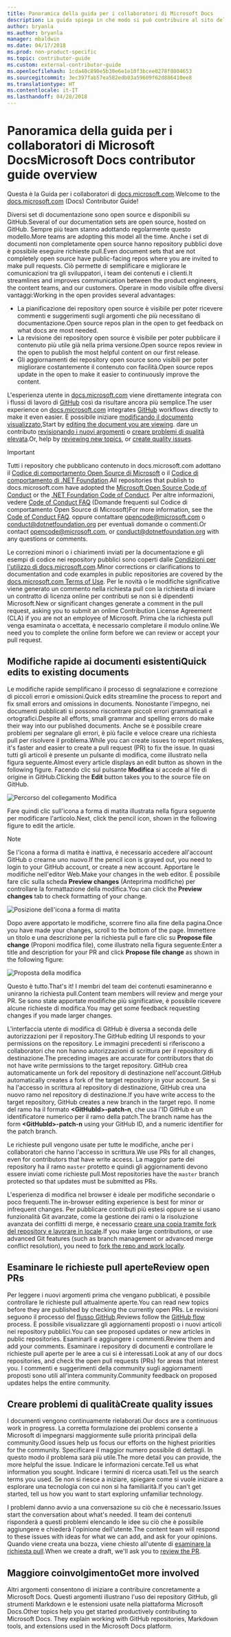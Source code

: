 ```yaml
---
title: Panoramica della guida per i collaboratori di Microsoft Docs
description: La guida spiega in che modo si può contribuire al sito della documentazione Microsoft docs.microsoft.com.
author: bryanla
ms.author: bryanla
manager: mbaldwin
ms.date: 04/17/2018
ms.prod: non-product-specific
ms.topic: contributor-guide
ms.custom: external-contributor-guide
ms.openlocfilehash: 1cda40c890e5b30e6e1e10f3bcee0278f8004653
ms.sourcegitcommit: 3ec397fab57ea582edb03a59609f62d886410ee8
ms.translationtype: HT
ms.contentlocale: it-IT
ms.lasthandoff: 04/28/2018
---
```

# <a name="microsoft-docs-contributor-guide-overview"></a><span data-ttu-id="7d393-103">Panoramica della guida per i collaboratori di Microsoft Docs</span><span class="sxs-lookup"><span data-stu-id="7d393-103">Microsoft Docs contributor guide overview</span></span>

<span data-ttu-id="7d393-104">Questa è la Guida per i collaboratori di [docs.microsoft.com](https://docs.microsoft.com).</span><span class="sxs-lookup"><span data-stu-id="7d393-104">Welcome to the [docs.microsoft.com](https://docs.microsoft.com) (Docs) Contributor Guide!</span></span>

<span data-ttu-id="7d393-105">Diversi set di documentazione sono open source e disponibili su GitHub.</span><span class="sxs-lookup"><span data-stu-id="7d393-105">Several of our documentation sets are open source, hosted on GitHub.</span></span> <span data-ttu-id="7d393-106">Sempre più team stanno adottando regolarmente questo modello.</span><span class="sxs-lookup"><span data-stu-id="7d393-106">More teams are adopting this model all the time.</span></span> <span data-ttu-id="7d393-107">Anche i set di documenti non completamente open source hanno repository pubblici dove è possibile eseguire richieste pull.</span><span class="sxs-lookup"><span data-stu-id="7d393-107">Even document sets that are not completely open source have public-facing repos where you are invited to make pull requests.</span></span> <span data-ttu-id="7d393-108">Ciò permette di semplificare e migliorare le comunicazioni tra gli sviluppatori, i team dei contenuti e i clienti.</span><span class="sxs-lookup"><span data-stu-id="7d393-108">It streamlines and improves communication between the product engineers, the content teams, and our customers.</span></span> <span data-ttu-id="7d393-109">Operare in modo visibile offre diversi vantaggi:</span><span class="sxs-lookup"><span data-stu-id="7d393-109">Working in the open provides several advantages:</span></span>

- <span data-ttu-id="7d393-110">La pianificazione dei repository open source è visibile per poter ricevere commenti e suggerimenti sugli argomenti che più necessitano di documentazione.</span><span class="sxs-lookup"><span data-stu-id="7d393-110">Open source repos plan in the open to get feedback on what docs are most needed.</span></span>
- <span data-ttu-id="7d393-111">La revisione dei repository open source è visibile per poter pubblicare il contenuto più utile già nella prima versione.</span><span class="sxs-lookup"><span data-stu-id="7d393-111">Open source repos review in the open to publish the most helpful content on our first release.</span></span>
- <span data-ttu-id="7d393-112">Gli aggiornamenti dei repository open source sono visibili per poter migliorare costantemente il contenuto con facilità.</span><span class="sxs-lookup"><span data-stu-id="7d393-112">Open source repos update in the open to make it easier to continuously improve the content.</span></span>

<span data-ttu-id="7d393-113">L'esperienza utente in [docs.microsoft.com](https://docs.microsoft.com) viene direttamente integrata con i flussi di lavoro di [GitHub](https://github.com) così da risultare ancora più semplice.</span><span class="sxs-lookup"><span data-stu-id="7d393-113">The user experience on [docs.microsoft.com](https://docs.microsoft.com) integrates [GitHub](https://github.com) workflows directly to make it even easier.</span></span> <span data-ttu-id="7d393-114">È possibile iniziare [modificando il documento visualizzato](#quick-edits-to-existing-documents),</span><span class="sxs-lookup"><span data-stu-id="7d393-114">Start by [editing the document you are viewing](#quick-edits-to-existing-documents).</span></span> <span data-ttu-id="7d393-115">dare un contributo [revisionando i nuovi argomenti](#review-open-prs) o [creare problemi di qualità elevata](#create-quality-issues).</span><span class="sxs-lookup"><span data-stu-id="7d393-115">Or, help by [reviewing new topics](#review-open-prs), or [create quality issues](#create-quality-issues).</span></span>

> [!IMPORTANT]
> <span data-ttu-id="7d393-116">Tutti i repository che pubblicano contenuto in docs.microsoft.com adottano il [Codice di comportamento Open Source di Microsoft](https://opensource.microsoft.com/codeofconduct/) o il [Codice di comportamento di .NET Foundation](https://dotnetfoundation.org/code-of-conduct).</span><span class="sxs-lookup"><span data-stu-id="7d393-116">All repositories that publish to docs.microsoft.com have adopted the [Microsoft Open Source Code of Conduct](https://opensource.microsoft.com/codeofconduct/) or the [.NET Foundation Code of Conduct](https://dotnetfoundation.org/code-of-conduct).</span></span> <span data-ttu-id="7d393-117">Per altre informazioni, vedere [Code of Conduct FAQ](https://opensource.microsoft.com/codeofconduct/faq/) (Domande frequenti sul Codice di comportamento Open Source di Microsoft)</span><span class="sxs-lookup"><span data-stu-id="7d393-117">For more information, see the [Code of Conduct FAQ](https://opensource.microsoft.com/codeofconduct/faq/).</span></span> <span data-ttu-id="7d393-118">oppure contattare [opencode@microsoft.com](mailto:opencode@microsoft.com) o [conduct@dotnetfoundation.org](mailto:conduct@dotnetfoundation.org) per eventuali domande o commenti.</span><span class="sxs-lookup"><span data-stu-id="7d393-118">Or contact [opencode@microsoft.com](mailto:opencode@microsoft.com), or [conduct@dotnetfoundation.org](mailto:conduct@dotnetfoundation.org) with any questions or comments.</span></span><br>
>
> <span data-ttu-id="7d393-119">Le correzioni minori o i chiarimenti inviati per la documentazione e gli esempi di codice nei repository pubblici sono coperti dalle [Condizioni per l'utilizzo di docs.microsoft.com](https://docs.microsoft.com/legal/termsofuse).</span><span class="sxs-lookup"><span data-stu-id="7d393-119">Minor corrections or clarifications to documentation and code examples in public repositories are covered by the [docs.microsoft.com Terms of Use](https://docs.microsoft.com/legal/termsofuse).</span></span> <span data-ttu-id="7d393-120">Per le novità o le modifiche significative viene generato un commento nella richiesta pull con la richiesta di inviare un contratto di licenza online per contributi se non si è dipendenti Microsoft.</span><span class="sxs-lookup"><span data-stu-id="7d393-120">New or significant changes generate a comment in the pull request, asking you to submit an online Contribution License Agreement (CLA) if you are not an employee of Microsoft.</span></span> <span data-ttu-id="7d393-121">Prima che la richiesta pull venga esaminata o accettata, è necessario completare il modulo online.</span><span class="sxs-lookup"><span data-stu-id="7d393-121">We need you to complete the online form before we can review or accept your pull request.</span></span>

## <a name="quick-edits-to-existing-documents"></a><span data-ttu-id="7d393-122">Modifiche rapide ai documenti esistenti</span><span class="sxs-lookup"><span data-stu-id="7d393-122">Quick edits to existing documents</span></span>

<span data-ttu-id="7d393-123">Le modifiche rapide semplificano il processo di segnalazione e correzione di piccoli errori e omissioni.</span><span class="sxs-lookup"><span data-stu-id="7d393-123">Quick edits streamline the process to report and fix small errors and omissions in documents.</span></span> <span data-ttu-id="7d393-124">Nonostante l'impegno, nei documenti pubblicati si possono riscontrare piccoli errori grammaticali e ortografici.</span><span class="sxs-lookup"><span data-stu-id="7d393-124">Despite all efforts, small grammar and spelling errors do make their way into our published documents.</span></span> <span data-ttu-id="7d393-125">Anche se è possibile creare problemi per segnalare gli errori, è più facile e veloce creare una richiesta pull per risolvere il problema.</span><span class="sxs-lookup"><span data-stu-id="7d393-125">While you can create issues to report mistakes, it's faster and easier to create a pull request (PR) to fix the issue.</span></span> <span data-ttu-id="7d393-126">In quasi tutti gli articoli è presente un pulsante di modifica, come illustrato nella figura seguente.</span><span class="sxs-lookup"><span data-stu-id="7d393-126">Almost every article displays an edit button as shown in the following figure.</span></span> <span data-ttu-id="7d393-127">Facendo clic sul pulsante **Modifica** si accede al file di origine in GitHub.</span><span class="sxs-lookup"><span data-stu-id="7d393-127">Clicking the **Edit** button takes you to the source file on GitHub.</span></span>

![Percorso del collegamento Modifica](./media/index/edit-article.png)

<span data-ttu-id="7d393-129">Fare quindi clic sull'icona a forma di matita illustrata nella figura seguente per modificare l'articolo.</span><span class="sxs-lookup"><span data-stu-id="7d393-129">Next, click the pencil icon, shown in the following figure to edit the article.</span></span>

> [!NOTE]
> <span data-ttu-id="7d393-130">Se l'icona a forma di matita è inattiva, è necessario accedere all'account GitHub o crearne uno nuovo.</span><span class="sxs-lookup"><span data-stu-id="7d393-130">If the pencil icon is grayed out, you need to login to your GitHub account, or create a new account.</span></span> <span data-ttu-id="7d393-131">Apportare le modifiche nell'editor Web.</span><span class="sxs-lookup"><span data-stu-id="7d393-131">Make your changes in the web editor.</span></span> <span data-ttu-id="7d393-132">È possibile fare clic sulla scheda **Preview changes** (Anteprima modifiche) per controllare la formattazione della modifica.</span><span class="sxs-lookup"><span data-stu-id="7d393-132">You can click the **Preview changes** tab to check formatting of your change.</span></span>

![Posizione dell'icona a forma di matita](./media/index/editicon.png)

<span data-ttu-id="7d393-134">Dopo avere apportato le modifiche, scorrere fino alla fine della pagina.</span><span class="sxs-lookup"><span data-stu-id="7d393-134">Once you have made your changes, scroll to the bottom of the page.</span></span> <span data-ttu-id="7d393-135">Immettere un titolo e una descrizione per la richiesta pull e fare clic su **Propose file change** (Proponi modifica file), come illustrato nella figura seguente:</span><span class="sxs-lookup"><span data-stu-id="7d393-135">Enter a title and description for your PR and click **Propose file change** as shown in the following figure:</span></span>

![Proposta della modifica](./media/index/submit-pull-request.png)

<span data-ttu-id="7d393-137">Questo è tutto.</span><span class="sxs-lookup"><span data-stu-id="7d393-137">That's it!</span></span> <span data-ttu-id="7d393-138">I membri del team dei contenuti esamineranno e uniranno la richiesta pull.</span><span class="sxs-lookup"><span data-stu-id="7d393-138">Content team members will review and merge your PR.</span></span> <span data-ttu-id="7d393-139">Se sono state apportate modifiche più significative, è possibile ricevere alcune richieste di modifica.</span><span class="sxs-lookup"><span data-stu-id="7d393-139">You may get some feedback requesting changes if you made larger changes.</span></span>

<span data-ttu-id="7d393-140">L'interfaccia utente di modifica di GitHub è diversa a seconda delle autorizzazioni per il repository.</span><span class="sxs-lookup"><span data-stu-id="7d393-140">The GitHub editing UI responds to your permissions on the repository.</span></span> <span data-ttu-id="7d393-141">Le immagini precedenti si riferiscono a collaboratori che non hanno autorizzazioni di scrittura per il repository di destinazione.</span><span class="sxs-lookup"><span data-stu-id="7d393-141">The preceding images are accurate for contributors that do not have write permissions to the target repository.</span></span> <span data-ttu-id="7d393-142">GitHub crea automaticamente un fork del repository di destinazione nell'account.</span><span class="sxs-lookup"><span data-stu-id="7d393-142">GitHub automatically creates a fork of the target repository in your account.</span></span> <span data-ttu-id="7d393-143">Se si ha l'accesso in scrittura al repository di destinazione, GitHub crea una nuovo ramo nel repository di destinazione.</span><span class="sxs-lookup"><span data-stu-id="7d393-143">If you have write access to the target repository, GitHub creates a new branch in the target repo.</span></span> <span data-ttu-id="7d393-144">Il nome del ramo ha il formato **\<GitHubId\>-patch-n**, che usa l'ID GitHub e un identificatore numerico per il ramo della patch.</span><span class="sxs-lookup"><span data-stu-id="7d393-144">The branch name has the form **\<GitHubId\>-patch-n** using your GitHub ID, and a numeric identifier for the patch branch.</span></span>

<span data-ttu-id="7d393-145">Le richieste pull vengono usate per tutte le modifiche, anche per i collaboratori che hanno l'accesso in scrittura.</span><span class="sxs-lookup"><span data-stu-id="7d393-145">We use PRs for all changes, even for contributors that have write access.</span></span> <span data-ttu-id="7d393-146">La maggior parte dei repository ha il ramo `master` protetto e quindi gli aggiornamenti devono essere inviati come richieste pull.</span><span class="sxs-lookup"><span data-stu-id="7d393-146">Most repositories have the `master` branch protected so that updates must be submitted as PRs.</span></span>

<span data-ttu-id="7d393-147">L'esperienza di modifica nel browser è ideale per modifiche secondarie o poco frequenti.</span><span class="sxs-lookup"><span data-stu-id="7d393-147">The in-browser editing experience is best for minor or infrequent changes.</span></span> <span data-ttu-id="7d393-148">Per pubblicare contributi più estesi oppure se si usano funzionalità Git avanzate, come la gestione dei rami o la risoluzione avanzata dei conflitti di merge, è necessario [creare una copia tramite fork del repository e lavorare in locale](how-to-write-workflows-major.md).</span><span class="sxs-lookup"><span data-stu-id="7d393-148">If you make large contributions, or use advanced Git features (such as branch management or advanced merge conflict resolution), you need to [fork the repo and work locally](how-to-write-workflows-major.md).</span></span>

## <a name="review-open-prs"></a><span data-ttu-id="7d393-149">Esaminare le richieste pull aperte</span><span class="sxs-lookup"><span data-stu-id="7d393-149">Review open PRs</span></span>

<span data-ttu-id="7d393-150">Per leggere i nuovi argomenti prima che vengano pubblicati, è possibile controllare le richieste pull attualmente aperte.</span><span class="sxs-lookup"><span data-stu-id="7d393-150">You can read new topics before they are published by checking the currently open PRs.</span></span> <span data-ttu-id="7d393-151">Le revisioni seguono il processo del [flusso GitHub](https://guides.github.com/introduction/flow/).</span><span class="sxs-lookup"><span data-stu-id="7d393-151">Reviews follow the [GitHub flow](https://guides.github.com/introduction/flow/) process.</span></span> <span data-ttu-id="7d393-152">È possibile visualizzare gli aggiornamenti proposti o i nuovi articoli nei repository pubblici.</span><span class="sxs-lookup"><span data-stu-id="7d393-152">You can see proposed updates or new articles in public repositories.</span></span> <span data-ttu-id="7d393-153">Esaminarli e aggiungere i commenti.</span><span class="sxs-lookup"><span data-stu-id="7d393-153">Review them and add your comments.</span></span> <span data-ttu-id="7d393-154">Esaminare i repository di documenti e controllare le richieste pull aperte per le aree a cui si è interessati.</span><span class="sxs-lookup"><span data-stu-id="7d393-154">Look at any of our docs repositories, and check the open pull requests (PRs) for areas that interest you.</span></span> <span data-ttu-id="7d393-155">I commenti e suggerimenti della community sugli aggiornamenti proposti sono utili all'intera community.</span><span class="sxs-lookup"><span data-stu-id="7d393-155">Community feedback on proposed updates helps the entire community.</span></span>

## <a name="create-quality-issues"></a><span data-ttu-id="7d393-156">Creare problemi di qualità</span><span class="sxs-lookup"><span data-stu-id="7d393-156">Create quality issues</span></span>

<span data-ttu-id="7d393-157">I documenti vengono continuamente rielaborati.</span><span class="sxs-lookup"><span data-stu-id="7d393-157">Our docs are a continuous work in progress.</span></span> <span data-ttu-id="7d393-158">La corretta formulazione dei problemi consente a Microsoft di impegnarsi maggiormente sulle priorità principali della community.</span><span class="sxs-lookup"><span data-stu-id="7d393-158">Good issues help us focus our efforts on the highest priorities for the community.</span></span> <span data-ttu-id="7d393-159">Specificare il maggior numero possibile di dettagli. In questo modo il problema sarà più utile.</span><span class="sxs-lookup"><span data-stu-id="7d393-159">The more detail you can provide, the more helpful the issue.</span></span> <span data-ttu-id="7d393-160">Indicare le informazioni cercate.</span><span class="sxs-lookup"><span data-stu-id="7d393-160">Tell us what information you sought.</span></span> <span data-ttu-id="7d393-161">Indicare i termini di ricerca usati.</span><span class="sxs-lookup"><span data-stu-id="7d393-161">Tell us the search terms you used.</span></span> <span data-ttu-id="7d393-162">Se non si riesce a iniziare, spiegare come si vuole iniziare a esplorare una tecnologia con cui non si ha familiarità.</span><span class="sxs-lookup"><span data-stu-id="7d393-162">If you can't get started, tell us how you want to start exploring unfamiliar technology.</span></span>

<span data-ttu-id="7d393-163">I problemi danno avvio a una conversazione su ciò che è necessario.</span><span class="sxs-lookup"><span data-stu-id="7d393-163">Issues start the conversation about what's needed.</span></span> <span data-ttu-id="7d393-164">Il team dei contenuti risponderà a questi problemi elencando le idee su ciò che è possibile aggiungere e chiederà l'opinione dell'utente.</span><span class="sxs-lookup"><span data-stu-id="7d393-164">The content team will respond to these issues with ideas for what we can add, and ask for your opinions.</span></span> <span data-ttu-id="7d393-165">Quando viene creata una bozza, viene chiesto all'utente di [esaminare la richiesta pull](#review-open-prs).</span><span class="sxs-lookup"><span data-stu-id="7d393-165">When we create a draft, we'll ask you to [review the PR](#review-open-prs).</span></span>

## <a name="get-more-involved"></a><span data-ttu-id="7d393-166">Maggiore coinvolgimento</span><span class="sxs-lookup"><span data-stu-id="7d393-166">Get more involved</span></span>

<span data-ttu-id="7d393-167">Altri argomenti consentono di iniziare a contribuire concretamente a Microsoft Docs. Questi argomenti illustrano l'uso dei repository GitHub, gli strumenti Markdown e le estensioni usate nella piattaforma Microsoft Docs.</span><span class="sxs-lookup"><span data-stu-id="7d393-167">Other topics help you get started productively contributing to Microsoft Docs. They explain working with GitHub repositories, Markdown tools, and extensions used in the Microsoft Docs platform.</span></span>
